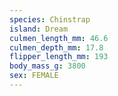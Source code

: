 ```yaml
---
species: Chinstrap
island: Dream
culmen_length_mm: 46.6
culmen_depth_mm: 17.8
flipper_length_mm: 193
body_mass_g: 3800
sex: FEMALE
---
```


